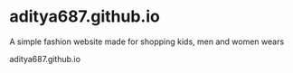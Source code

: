 # aditya687.github.io
A simple fashion website
made for shopping kids, men and women wears 

aditya687.github.io
